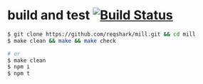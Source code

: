 # build and test [![Build Status](https://travis-ci.org/reqshark/mill.svg?branch=master)](https://travis-ci.org/reqshark/mill)
```bash
$ git clone https://github.com/reqshark/mill.git && cd mill
$ make clean && make && make check

# or
$ make clean
$ npm i
$ npm t
```
